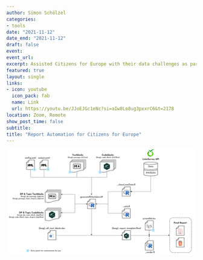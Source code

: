 ```yaml
---
author: Simon Schölzel
categories:
- tools
date: "2021-11-12"
date_end: "2021-11-12"
draft: false
event: 
event_url: 
excerpt: Assisted Citizens for Europe with their data challenges as part of a CorrelAid Data4Good project. We developed a workflow that allows for flexible generation of reports on discrimination and diversity within organizations.
featured: true
layout: single
links:
- icon: youtube
  icon_pack: fab
  name: Link
  url: https://youtu.be/JJoEJGc1eNc?si=aIw8Lo8ug3pxxrC6&t=2178
location: Zoom, Remote
show_post_time: false
subtitle: 
title: "Report Automation for Citizens for Europe"
---
```


![](workflow.png)

